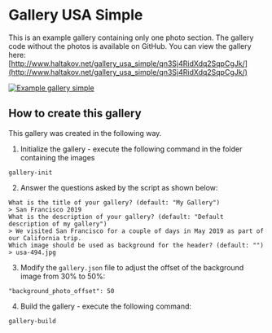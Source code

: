 # Gallery USA Simple

This is an example gallery containing only one photo section. The gallery code without the photos is available on GitHub. You can view the gallery here: [http://www.haltakov.net/gallery_usa_simple/qn3Sj4RidXdq2SqpCgJk/](http://www.haltakov.net/gallery_usa_simple/qn3Sj4RidXdq2SqpCgJk/)

[![Example gallery simple](https://github.com/haltakov/simple-photo-gallery/blob/master/examples/gallery_usa_simple/screenshot_gallery_usa_simple.jpg?raw=true)](http://www.haltakov.net/gallery_usa_simple/qn3Sj4RidXdq2SqpCgJk/)

## How to create this gallery

This gallery was created in the following way.

1. Initialize the gallery - execute the following command in the folder containing the images
```
gallery-init
```

2. Answer the questions asked by the script as shown below:
```
What is the title of your gallery? (default: "My Gallery")
> San Francisco 2019
What is the description of your gallery? (default: "Default description of my gallery")
> We visited San Francisco for a couple of days in May 2019 as part of our California trip.
Which image should be used as background for the header? (default: "")
> usa-494.jpg
```

3. Modify the `gallery.json` file to adjust the offset of the background image from 30% to 50%:

```
"background_photo_offset": 50
```

4. Build the gallery - execute the following command:
```
gallery-build
```


